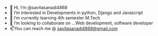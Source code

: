 - 👋 Hi, I’m @savitasanadi4868
- 👀 I’m interested in Developments in python, Django and Javascript
- 🌱 I’m currently learning 4th semester M.Tech
- 💞️ I’m looking to collaborate on ...Web development, software developer
- 📫You can reach me @ savitasanadi4868@gmail.com 

<!---
savitasanadi4968/savitasanadi4968 is a ✨ special ✨ repository because its `README.md` (this file) appears on your GitHub profile.
You can click the Preview link to take a look at your changes.
--->
